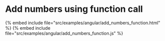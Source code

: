 # Add numbers using function call

{% embed include file="src/examples/angular/add_numbers_function.html" %}
{% embed include file="src/examples/angular/add_numbers_function.js" %}



